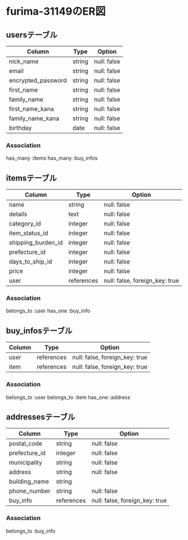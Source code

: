 # furima-31149のER図

## usersテーブル

| Column             | Type     | Option      |
| ------------------ | -------- | ----------- |
| nick_name          | string   | null: false |
| email              | string   | null: false |
| encrypted_password | string   | null: false |
| first_name         | string   | null: false |
| family_name        | string   | null: false |
| first_name_kana    | string   | null: false |
| family_name_kana   | string   | null: false |
| birthday           | date     | null: false |

### Association
has_many :items
has_many :buy_infos

## itemsテーブル

| Column             | Type       | Option                         |
| ------------------ | ---------- | ------------------------------ |
| name               | string     | null: false                    |
| details            | text       | null: false                    |
| category_id        | integer    | null: false                    |
| item_status_id     | integer    | null: false                    |
| shipping_burden_id | integer    | null: false                    |
| prefecture_id      | integer    | null: false                    |
| days_to_ship_id    | integer    | null: false                    |
| price              | integer    | null: false                    |
| user               | references | null: false, foreign_key: true |

### Association
belongs_to :user
has_one :buy_info

## buy_infosテーブル

| Column | Type       | Option                         |
| ------ | ---------- | ------------------------------ |
| user   | references | null: false, foreign_key: true |
| item   | references | null: false, foreign_key: true |

### Association
belongs_to :user
belongs_to :item
has_one :address

## addressesテーブル

| Column        | Type       | Option                         |
| ------------- | ---------- | ------------------------------ |
| postal_code   | string     | null: false                    |
| prefecture_id | integer    | null: false                    |
| municipality  | string     | null: false                    |
| address       | string     | null: false                    |
| building_name | string     |                                |
| phone_number  | string     | null: false                    |
| buy_info      | references | null: false, foreign_key: true |

### Association
belongs_to :buy_info
